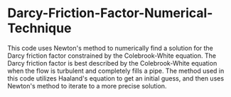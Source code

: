 # Darcy-Friction-Factor-Numerical-Technique
This code uses Newton's method to numerically find a solution for the Darcy friction factor constrained by the Colebrook-White equation. The Darcy friction factor is best described by the Colebrook-White equation when the flow is turbulent and completely fills a pipe. The method used in this code utilizes Haaland's equation to get an initial guess, and then uses Newton's method to iterate to a more precise solution.
